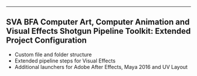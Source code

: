-------------------------------------------------------------------------
SVA BFA Computer Art, Computer Animation and Visual Effects
Shotgun Pipeline Toolkit: Extended Project Configuration
-------------------------------------------------------------------------

- Custom file and folder structure
- Extended pipeline steps for Visual Effects
- Additional launchers for Adobe After Effects, Maya 2016 and UV Layout
